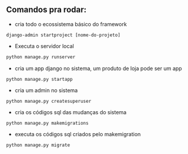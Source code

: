 ## Comandos pra rodar:
- cria todo o ecossistema básico do framework 
```shell
django-admin startproject [nome-do-projeto]
```

- Executa o servidor local
```bash
python manage.py runserver
```

- cria um app django no sistema, um produto de loja pode ser um app
```shell
python manage.py startapp
```

- cria um admin no sistema
```shell
python manage.py createsuperuser
```

- cria os códigos sql das mudanças do sistema
```shell
python manage.py makemigrations
```

- executa os códigos sql criados pelo makemigration
```shell
python manage.py migrate
```
